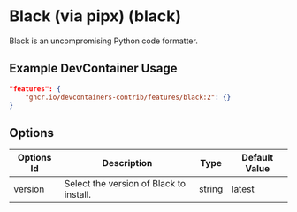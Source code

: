 
# Black (via pipx) (black)

Black is an uncompromising Python code formatter.

## Example DevContainer Usage

```json
"features": {
    "ghcr.io/devcontainers-contrib/features/black:2": {}
}
```

## Options

| Options Id | Description | Type | Default Value |
|-----|-----|-----|-----|
| version | Select the version of Black to install. | string | latest |


